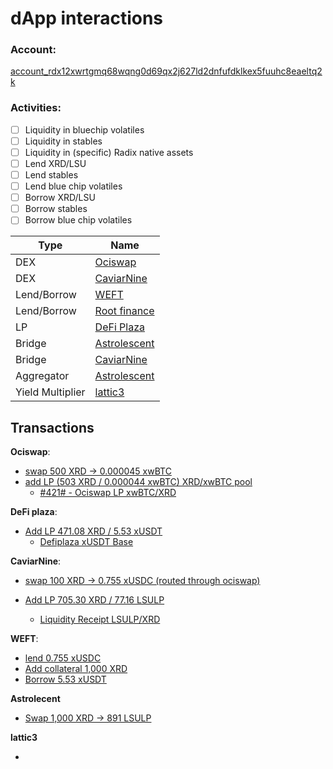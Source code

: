 # dApp interactions

### **Account:**

[account_rdx12xwrtgmq68wqng0d69qx2j627ld2dnfufdklkex5fuuhc8eaeltq2k](https://www.radxplorer.com/accounts/account_rdx12xwrtgmq68wqng0d69qx2j627ld2dnfufdklkex5fuuhc8eaeltq2k)

### **Activities:**

- [ ] Liquidity in bluechip volatiles
- [ ] Liquidity in stables
- [ ] Liquidity in (specific) Radix native assets
- [ ] Lend XRD/LSU
- [ ] Lend stables
- [ ] Lend blue chip volatiles
- [ ] Borrow XRD/LSU
- [ ] Borrow stables
- [ ] Borrow blue chip volatiles

| Type             | Name                                            |
| ---------------- | ----------------------------------------------- |
| DEX              | [Ociswap](https://ociswap.com)                  |
| DEX              | [CaviarNine](https://www.caviarnine.com)        |
| Lend/Borrow      | [WEFT](https://app.weft.finance/market)         |
| Lend/Borrow      | [Root finance](https://app.rootfinance.xyz)     |
| LP               | [DeFi Plaza](https://radix.defiplaza.net)       |
| Bridge           | [Astrolescent](https://astrolescent.com/bridge) |
| Bridge           | [CaviarNine](https://www.caviarnine.com)        |
| Aggregator       | [Astrolescent](https://astrolescent.com/)       |
| Yield Multiplier | [lattic3](https://app.lattic3.xyz)              |

## **Transactions**

**Ociswap**:

- [swap 500 XRD -> 0.000045 xwBTC](https://www.radxplorer.com/transactions/txid_rdx1aqqwq3e95k4ktr5yt2s7sgtnsnf64uh87gase8k74we3fe5fyx3q7tzvls)
- [add LP (503 XRD / 0.000044 xwBTC) XRD/xwBTC pool](https://www.radxplorer.com/transactions/txid_rdx1vkzgfh5c3lpvj53hmtrz0e97xs0xx8jpc3n97junyrmxnxar67ds35k99g)
  - [#421# - Ociswap LP xwBTC/XRD](https://www.radxplorer.com/resources/resource_rdx1n2zsvvdahtnlm53ms5f6zazjx6rnnmu2u6xjdr8ggzw45way0tefe6/item/%23421%23)

**DeFi plaza**:

- [Add LP 471.08 XRD / 5.53 xUSDT](https://www.radxplorer.com/transactions/txid_rdx1vw9jsj0a8k8nsf8cv0ygcfd745z2c5zn6rgw3umzgdwdljefevpq09qg6f)
  - [Defiplaza xUSDT Base](https://www.radxplorer.com/resources/resource_rdx1thnmcry6e02x6ja73llm8z6pkrurvrsudgez4ammsp24r0v20rllxt)

**CaviarNine**:

- [swap 100 XRD -> 0.755 xUSDC (routed through ociswap)](https://www.radxplorer.com/transactions/txid_rdx1x5qc8st3lne5jkm8lz8cjkc27ttk0ajx645rtfxg4lp2ulza4lkszencel)

- [Add LP 705.30 XRD / 77.16 LSULP](https://www.radxplorer.com/transactions/txid_rdx12t6cs0n65wex7s9c52kpy4943xhx4uap0p9y6c08uf5m43gwch7skdk8ge)
  - [Liquidity Receipt LSULP/XRD](https://www.radxplorer.com/resources/resource_rdx1ntrysy2sncpj6t6shjlgsfr55dns9290e2zsy67fwwrp6mywsrrgsc/item/%7B0925f6a8bb2266c0-c725201c03711942-872b4c19f141ba00-3f080b12a2cdbeef%7D)

**WEFT**:

- [lend 0.755 xUSDC](https://www.radxplorer.com/transactions/txid_rdx1mxjjjn4yghxqtgazcl9wkzca79pc6r5htzuewcvaewp5epfqjumsedegen)
- [Add collateral 1,000 XRD](https://www.radxplorer.com/transactions/txid_rdx1ntawea8w67f5wj4aet0340zyv8mf57g3609jygs4fmkjt76yuwcs20mstg)
- [Borrow 5.53 xUSDT](https://www.radxplorer.com/transactions/txid_rdx1px7u0quh4wrp63t6lclg94ld37gsky9njsypz7fcnqgumjhg2aashc0wek)

**Astrolecent**

- [Swap 1,000 XRD -> 891 LSULP](https://www.radxplorer.com/transactions/txid_rdx14dm4vu7qytudvge2sspudxsc0rxwd5xtlmk8tsshg0vjr2gfvjsshqd6up)

**lattic3**

-

<!--
    Liquidity in bluechip volatiles
    Liquidity in stables
    Liquidity in (specific) Radix native assets

    Lend XRD/LSU
    Lend stables
    Lend blue chip volatiles

    Borrow XRD/LSU
    Borrow stables
    Borrow blue chip volatiles
-->

